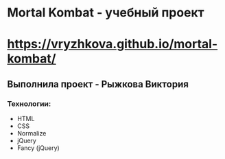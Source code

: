 # Mortal Kombat - учебный проект

# https://vryzhkova.github.io/mortal-kombat/

## Выполнила проект - Рыжкова Виктория

### Технологии:

- HTML
- CSS
- Normalize
- jQuery
- Fancy (jQuery)
